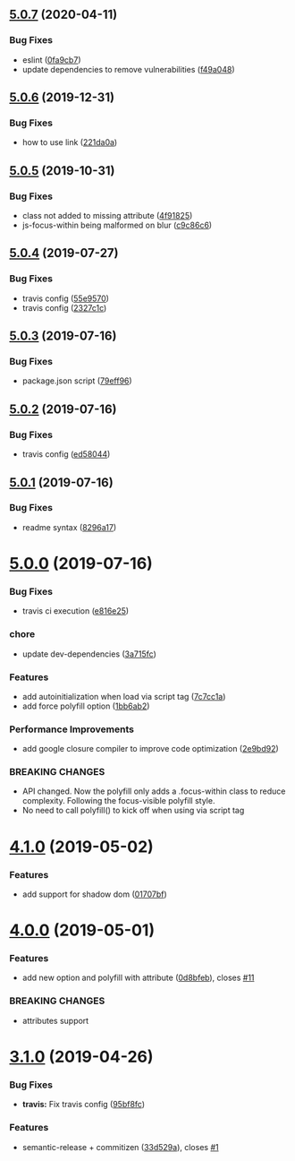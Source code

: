 ## [5.0.7](https://github.com/matteobad/focus-within-polyfill/compare/v5.0.6...v5.0.7) (2020-04-11)


### Bug Fixes

* eslint ([0fa9cb7](https://github.com/matteobad/focus-within-polyfill/commit/0fa9cb707e04b2787c2489c19068fff05e36e887))
* update dependencies to remove vulnerabilities ([f49a048](https://github.com/matteobad/focus-within-polyfill/commit/f49a048fdd07fa0befa9ca9855fa5d3ac384df49))

## [5.0.6](https://github.com/matteobad/focus-within-polyfill/compare/v5.0.5...v5.0.6) (2019-12-31)


### Bug Fixes

* how to use link ([221da0a](https://github.com/matteobad/focus-within-polyfill/commit/221da0a))

## [5.0.5](https://github.com/matteobad/focus-within-polyfill/compare/v5.0.4...v5.0.5) (2019-10-31)


### Bug Fixes

* class not added to missing attribute ([4f91825](https://github.com/matteobad/focus-within-polyfill/commit/4f91825))
* js-focus-within being malformed on blur ([c9c86c6](https://github.com/matteobad/focus-within-polyfill/commit/c9c86c6))

## [5.0.4](https://github.com/matteobad/focus-within-polyfill/compare/v5.0.3...v5.0.4) (2019-07-27)


### Bug Fixes

* travis config ([55e9570](https://github.com/matteobad/focus-within-polyfill/commit/55e9570))
* travis config ([2327c1c](https://github.com/matteobad/focus-within-polyfill/commit/2327c1c))

## [5.0.3](https://github.com/matteobad/focus-within-polyfill/compare/v5.0.2...v5.0.3) (2019-07-16)


### Bug Fixes

* package.json script ([79eff96](https://github.com/matteobad/focus-within-polyfill/commit/79eff96))

## [5.0.2](https://github.com/matteobad/focus-within-polyfill/compare/v5.0.1...v5.0.2) (2019-07-16)


### Bug Fixes

* travis config ([ed58044](https://github.com/matteobad/focus-within-polyfill/commit/ed58044))

## [5.0.1](https://github.com/matteobad/focus-within-polyfill/compare/v5.0.0...v5.0.1) (2019-07-16)


### Bug Fixes

* readme syntax ([8296a17](https://github.com/matteobad/focus-within-polyfill/commit/8296a17))

# [5.0.0](https://github.com/matteobad/focus-within-polyfill/compare/v4.1.0...v5.0.0) (2019-07-16)


### Bug Fixes

* travis ci execution ([e816e25](https://github.com/matteobad/focus-within-polyfill/commit/e816e25))


### chore

* update dev-dependencies ([3a715fc](https://github.com/matteobad/focus-within-polyfill/commit/3a715fc))


### Features

* add autoinitialization when load via script tag ([7c7cc1a](https://github.com/matteobad/focus-within-polyfill/commit/7c7cc1a))
* add force polyfill option ([1bb6ab2](https://github.com/matteobad/focus-within-polyfill/commit/1bb6ab2))


### Performance Improvements

* add google closure compiler to improve code optimization ([2e9bd92](https://github.com/matteobad/focus-within-polyfill/commit/2e9bd92))


### BREAKING CHANGES

* API changed. Now the polyfill only adds a .focus-within class to reduce complexity.
Following the focus-visible polyfill style.
* No need to call polyfill() to kick off when using via script tag

# [4.1.0](https://github.com/matteobad/focus-within-polyfill/compare/v4.0.0...v4.1.0) (2019-05-02)


### Features

* add support for shadow dom ([01707bf](https://github.com/matteobad/focus-within-polyfill/commit/01707bf))

# [4.0.0](https://github.com/matteobad/focus-within-polyfill/compare/v3.1.0...v4.0.0) (2019-05-01)


### Features

* add new option and polyfill with attribute ([0d8bfeb](https://github.com/matteobad/focus-within-polyfill/commit/0d8bfeb)), closes [#11](https://github.com/matteobad/focus-within-polyfill/issues/11)


### BREAKING CHANGES

* attributes support

# [3.1.0](https://github.com/matteobad/focus-within-polyfill/compare/v3.0.1...v3.1.0) (2019-04-26)


### Bug Fixes

* **travis:** Fix travis config ([95bf8fc](https://github.com/matteobad/focus-within-polyfill/commit/95bf8fc))


### Features

* semantic-release + commitizen ([33d529a](https://github.com/matteobad/focus-within-polyfill/commit/33d529a)), closes [#1](https://github.com/matteobad/focus-within-polyfill/issues/1)
